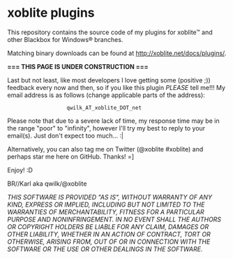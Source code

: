 # xoblite plugins
This repository contains the source code of my plugins for xoblite™ and other Blackbox for Windows® branches.

Matching binary downloads can be found at http://xoblite.net/docs/plugins/.

**=== THIS PAGE IS UNDER CONSTRUCTION ===**

Last but not least, like most developers I love getting some (positive ;)) feedback every now and then, so if you
like this plugin *PLEASE* tell me!!! My email address is as follows (change applicable parts of the address):

                       qwilk_AT_xoblite_DOT_net

Please note that due to a severe lack of time, my response time may be in the range "poor" to "infinity",
however I'll try my best to reply to your email(s). Just don't expect too much... :|

Alternatively, you can also tag me on Twitter (@xoblite #xoblite) and perhaps star me here on GitHub. Thanks! =]

Enjoy! :D

BR//Karl aka qwilk/@xoblite

*THIS SOFTWARE IS PROVIDED "AS IS", WITHOUT WARRANTY OF ANY KIND, EXPRESS OR IMPLIED, INCLUDING BUT NOT LIMITED TO THE WARRANTIES OF MERCHANTABILITY, FITNESS FOR A PARTICULAR PURPOSE AND NONINFRINGEMENT. IN NO EVENT SHALL THE AUTHORS OR COPYRIGHT HOLDERS BE LIABLE FOR ANY CLAIM, DAMAGES OR OTHER LIABILITY, WHETHER IN AN ACTION OF CONTRACT, TORT OR OTHERWISE, ARISING FROM, OUT OF OR IN CONNECTION WITH THE SOFTWARE OR THE USE OR OTHER DEALINGS IN THE SOFTWARE.*
